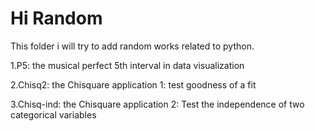 # Hi Random

This folder i will try to add random works related to python.

1.P5: the musical perfect 5th interval in data visualization

2.Chisq2: the Chisquare application 1: test goodness of a fit

3.Chisq-ind: the Chisquare application 2: Test the independence of two categorical variables
